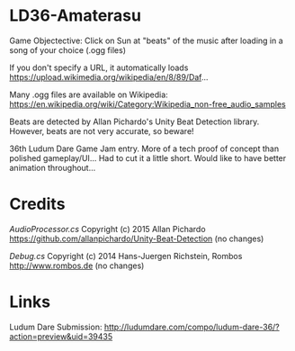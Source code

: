 # LD36-Amaterasu
Game Objectective: Click on Sun at "beats" of the music after loading in a song of your choice (.ogg files)

If you don't specify a URL, it automatically loads https://upload.wikimedia.org/wikipedia/en/8/89/Daf...

Many .ogg files are available on Wikipedia: https://en.wikipedia.org/wiki/Category:Wikipedia_non-free_audio_samples

Beats are detected by Allan Pichardo's Unity Beat Detection library. However, beats are not very accurate, so beware!

36th Ludum Dare Game Jam entry. More of a tech proof of concept than polished gameplay/UI... Had to cut it a little short. Would like to have better animation throughout...

# Credits
*AudioProcessor.cs* 
Copyright (c) 2015 Allan Pichardo
https://github.com/allanpichardo/Unity-Beat-Detection (no changes)

*Debug.cs* Copyright (c) 2014 Hans-Juergen Richstein, Rombos http://www.rombos.de (no changes)

# Links
Ludum Dare Submission: http://ludumdare.com/compo/ludum-dare-36/?action=preview&uid=39435


